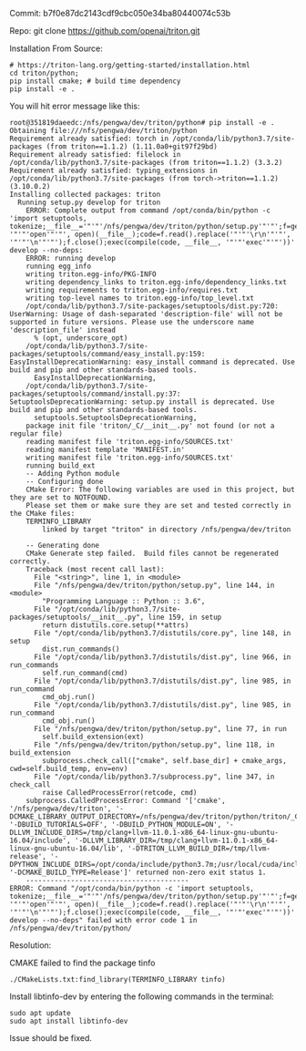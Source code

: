 

Commit: b7f0e87dc2143cdf9cbc050e34ba80440074c53b

Repo: git clone https://github.com/openai/triton.git

Installation From Source:

    # https://triton-lang.org/getting-started/installation.html
    cd triton/python;
    pip install cmake; # build time dependency
    pip install -e .

You will hit error message like this:

    root@351819daeedc:/nfs/pengwa/dev/triton/python# pip install -e .
    Obtaining file:///nfs/pengwa/dev/triton/python
    Requirement already satisfied: torch in /opt/conda/lib/python3.7/site-packages (from triton==1.1.2) (1.11.0a0+git97f29bd)
    Requirement already satisfied: filelock in /opt/conda/lib/python3.7/site-packages (from triton==1.1.2) (3.3.2)
    Requirement already satisfied: typing_extensions in /opt/conda/lib/python3.7/site-packages (from torch->triton==1.1.2) (3.10.0.2)
    Installing collected packages: triton
      Running setup.py develop for triton
        ERROR: Complete output from command /opt/conda/bin/python -c 'import setuptools, tokenize;__file__='"'"'/nfs/pengwa/dev/triton/python/setup.py'"'"';f=getattr(tokenize, '"'"'open'"'"', open)(__file__);code=f.read().replace('"'"'\r\n'"'"', '"'"'\n'"'"');f.close();exec(compile(code, __file__, '"'"'exec'"'"'))' develop --no-deps:
        ERROR: running develop
        running egg_info
        writing triton.egg-info/PKG-INFO
        writing dependency_links to triton.egg-info/dependency_links.txt
        writing requirements to triton.egg-info/requires.txt
        writing top-level names to triton.egg-info/top_level.txt
        /opt/conda/lib/python3.7/site-packages/setuptools/dist.py:720: UserWarning: Usage of dash-separated 'description-file' will not be supported in future versions. Please use the underscore name 'description_file' instead
          % (opt, underscore_opt)
        /opt/conda/lib/python3.7/site-packages/setuptools/command/easy_install.py:159: EasyInstallDeprecationWarning: easy_install command is deprecated. Use build and pip and other standards-based tools.
          EasyInstallDeprecationWarning,
        /opt/conda/lib/python3.7/site-packages/setuptools/command/install.py:37: SetuptoolsDeprecationWarning: setup.py install is deprecated. Use build and pip and other standards-based tools.
          setuptools.SetuptoolsDeprecationWarning,
        package init file 'triton/_C/__init__.py' not found (or not a regular file)
        reading manifest file 'triton.egg-info/SOURCES.txt'
        reading manifest template 'MANIFEST.in'
        writing manifest file 'triton.egg-info/SOURCES.txt'
        running build_ext
        -- Adding Python module
        -- Configuring done
        CMake Error: The following variables are used in this project, but they are set to NOTFOUND.
        Please set them or make sure they are set and tested correctly in the CMake files:
        TERMINFO_LIBRARY
            linked by target "triton" in directory /nfs/pengwa/dev/triton

        -- Generating done
        CMake Generate step failed.  Build files cannot be regenerated correctly.
        Traceback (most recent call last):
          File "<string>", line 1, in <module>
          File "/nfs/pengwa/dev/triton/python/setup.py", line 144, in <module>
            "Programming Language :: Python :: 3.6",
          File "/opt/conda/lib/python3.7/site-packages/setuptools/__init__.py", line 159, in setup
            return distutils.core.setup(**attrs)
          File "/opt/conda/lib/python3.7/distutils/core.py", line 148, in setup
            dist.run_commands()
          File "/opt/conda/lib/python3.7/distutils/dist.py", line 966, in run_commands
            self.run_command(cmd)
          File "/opt/conda/lib/python3.7/distutils/dist.py", line 985, in run_command
            cmd_obj.run()
          File "/opt/conda/lib/python3.7/distutils/dist.py", line 985, in run_command
            cmd_obj.run()
          File "/nfs/pengwa/dev/triton/python/setup.py", line 77, in run
            self.build_extension(ext)
          File "/nfs/pengwa/dev/triton/python/setup.py", line 118, in build_extension
            subprocess.check_call(["cmake", self.base_dir] + cmake_args, cwd=self.build_temp, env=env)
          File "/opt/conda/lib/python3.7/subprocess.py", line 347, in check_call
            raise CalledProcessError(retcode, cmd)
        subprocess.CalledProcessError: Command '['cmake', '/nfs/pengwa/dev/triton', '-DCMAKE_LIBRARY_OUTPUT_DIRECTORY=/nfs/pengwa/dev/triton/python/triton/_C', '-DBUILD_TUTORIALS=OFF', '-DBUILD_PYTHON_MODULE=ON', '-DLLVM_INCLUDE_DIRS=/tmp/clang+llvm-11.0.1-x86_64-linux-gnu-ubuntu-16.04/include', '-DLLVM_LIBRARY_DIR=/tmp/clang+llvm-11.0.1-x86_64-linux-gnu-ubuntu-16.04/lib', '-DTRITON_LLVM_BUILD_DIR=/tmp/llvm-release', '-DPYTHON_INCLUDE_DIRS=/opt/conda/include/python3.7m;/usr/local/cuda/include', '-DCMAKE_BUILD_TYPE=Release']' returned non-zero exit status 1.
        ----------------------------------------
    ERROR: Command "/opt/conda/bin/python -c 'import setuptools, tokenize;__file__='"'"'/nfs/pengwa/dev/triton/python/setup.py'"'"';f=getattr(tokenize, '"'"'open'"'"', open)(__file__);code=f.read().replace('"'"'\r\n'"'"', '"'"'\n'"'"');f.close();exec(compile(code, __file__, '"'"'exec'"'"'))' develop --no-deps" failed with error code 1 in /nfs/pengwa/dev/triton/python/

Resolution:

CMAKE failed to find the package tinfo

    ./CMakeLists.txt:find_library(TERMINFO_LIBRARY tinfo)
    
Install libtinfo-dev by entering the following commands in the terminal:

    sudo apt update
    sudo apt install libtinfo-dev
    
Issue should be fixed.
